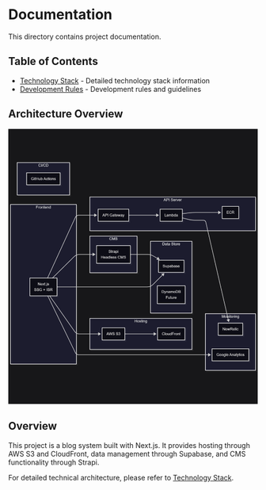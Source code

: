 # Documentation

This directory contains project documentation.

## Table of Contents

- [Technology Stack](./tech-stack.md) - Detailed technology stack information
- [Development Rules](../.cursor/dev-rules.md) - Development rules and guidelines

## Architecture Overview

![Architecture Diagram](./architecture.png)

## Overview

This project is a blog system built with Next.js. It provides hosting through AWS S3 and CloudFront, data management through Supabase, and CMS functionality through Strapi.

For detailed technical architecture, please refer to [Technology Stack](./tech-stack.md).
